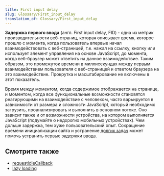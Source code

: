 ```yaml
---
title: First input delay
slug: Glossary/First_input_delay
translation_of: Glossary/First_input_delay
---
```


**Задержка первого ввода** (англ. First input delay, FID) - одна из метрик производительности веб-страниц, которая описывает время, которое прошло с момента, когда пользователь впервые начал взаимодействовать с веб-страницей, т.е. нажал на ссылку, кнопку или использует элемент управления на основе JavaScript, до момента, когда веб-браузер может ответить на данное взаимодействие. Таким образом, это промежуток времени в миллисекундах между первым взаимодействием пользователя с веб-страницей и ответом браузера на это взаимодействие. Прокрутка и масштабирование не включены в этот показатель.

Время между моментом, когда содержимое отображается на странице, и моментом, когда все функциональные возможности становятся реагирующими на взаимодействие с человеком, часто варьируется в зависимости от размера и сложности JavaScript, который необходимо загрузить, проанализировать и выполнить в основном потоке. Оно зависит также и от возможности устройства, на котором выполняется JavaScript (подумайте о недорогих мобильных устройствах). Чем дольше задержка, тем хуже пользовательский опыт. Сокращение времени инициализации сайта и устранение [долгих задач](/ru/docs/Web/API/Long_Tasks_API) может помочь устранить первые задержки ввода.

## Смотрите также

- [requestIdleCallback](/ru/docs/Web/API/Window/requestIdleCallback)
- [lazy loading](/ru/docs/Learn/Performance/Lazy_loading)

